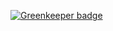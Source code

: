 
[![Greenkeeper badge](https://badges.greenkeeper.io/mauricedb/Advanced-AngularJS-2014-09-19.svg)](https://greenkeeper.io/)
